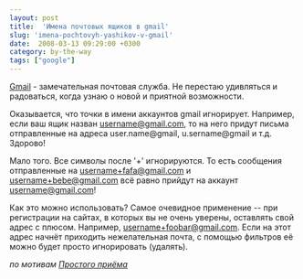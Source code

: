 ```yaml
---
layout: post
title:  'Имена почтовых ящиков в gmail'
slug: 'imena-pochtovyh-yashikov-v-gmail'
date:  2008-03-13 09:29:00 +0300
category: by-the-way
tags: ["google"]
---
```


[Gmail](http://gmail.com) - замечательная почтовая служба. Не перестаю удивляться и радоваться, когда узнаю о новой и приятной возможности.

Оказывается, что точки в имени аккаунтов gmail игнорирует. Например, если ваш ящик назван username@gmail.com, то на него придут письма отправленные на адреса user.name@gmail, u.sername@gmail и т.д. Здорово!

Мало того. Все символы после '+' игнорируются. То есть сообщения отправленные на username+fafa@gmail.com и username+bebe@gmail.com всё равно прийдут на аккаунт username@gmail.com!

Как это можно использовать? Самое очевидное применение -- при регистрации на сайтах, в которых вы не очень уверены, оставлять свой адрес с плюсом. Например, username+foobar@gmail.com. Если на этот адрес начнёт приходить нежелательная почта, с помощью фильтров её можно будет просто игнорировать (удалять).

*по мотивам* [*Простого приёма*](http://www.googleapps.ru/2008/03/blog-post_12.html)


